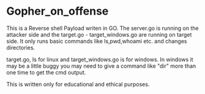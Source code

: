 # Gopher_on_offense

This is a Reverse shell Payload writen in GO. The server.go is running on the attacker side and the target.go - target_windows.go are running on target side.
It only runs basic commands like ls,pwd,whoami etc. and changes directories.

target.go, Is for linux and target_windows.go is for windows.
In windows it may be a little buggy you may need to give a command like "dir" more than one time to get the cmd output.

This is written only for educational and ethical purposes. 
